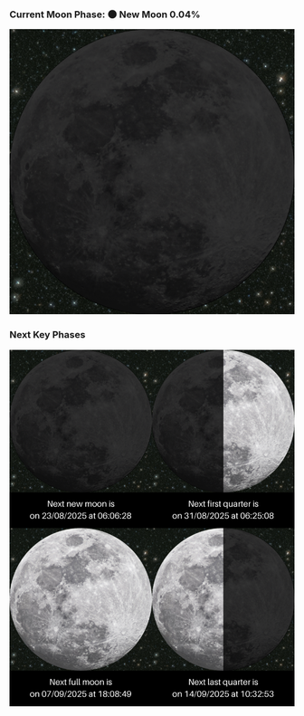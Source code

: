 ### Current Moon Phase: 🌑 New Moon 0.04%
![Moon Phase](moonphase.png)
### Next Key Phases
![Gallery](gallery.png)